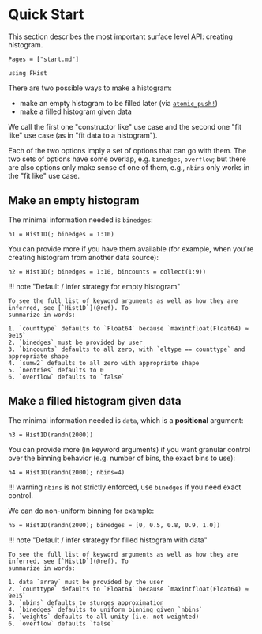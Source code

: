 # Quick Start

This section describes the most important surface level API: creating histogram.
```@contents
Pages = ["start.md"]
```

```@setup fh
using FHist
```

There are two possible ways to make a histogram:
- make an empty histogram to be filled later (via [`atomic_push!`](@ref))
- make a filled histogram given data

We call the first one "constructor like" use case and the second one "fit like" use case (as in "fit
data to a histogram").

Each of the two options imply a set of options that can go with them. The two sets of options
have some overlap, e.g. `binedges`, `overflow`; but there are also options only make sense of one of
them, e.g., `nbins` only works in the "fit like" use case.

## Make an empty histogram

The minimal information needed is `binedges`:
```@example fh
h1 = Hist1D(; binedges = 1:10)
```

You can provide more if you have them available (for example, when you're creating
histogram from another data source):

```@example fh
h2 = Hist1D(; binedges = 1:10, bincounts = collect(1:9))
```

!!! note "Default / infer strategy for empty histogram"

    To see the full list of keyword arguments as well as how they are inferred, see [`Hist1D`](@ref). To
    summarize in words:

    1. `counttype` defaults to `Float64` because `maxintfloat(Float64) ≈ 9e15`
    2. `binedges` must be provided by user
    3. `bincounts` defaults to all zero, with `eltype == counttype` and appropriate shape
    4. `sumw2` defaults to all zero with appropriate shape
    5. `nentries` defaults to 0
    6. `overflow` defaults to `false`



## Make a filled histogram given data

The minimal information needed is `data`, which is a __positional__ argument:
```@example fh
h3 = Hist1D(randn(2000))
```

You can provide more (in keyword arguments) if you want granular control over the binning behavior (e.g. number of bins,
the exact bins to use):

```@example fh
h4 = Hist1D(randn(2000); nbins=4)
```

!!! warning
    `nbins` is not strictly enforced, use `binedges` if you need exact control.

We can do non-uniform binning for example:
```@example fh
h5 = Hist1D(randn(2000); binedges = [0, 0.5, 0.8, 0.9, 1.0])
```

!!! note "Default / infer strategy for filled histogram with data"

    To see the full list of keyword arguments as well as how they are inferred, see [`Hist1D`](@ref). To
    summarize in words:

    1. data `array` must be provided by the user
    2. `counttype` defaults to `Float64` because `maxintfloat(Float64) ≈ 9e15`
    3. `nbins` defaults to sturges approximation
    4. `binedges` defaults to uniform binning given `nbins`
    5. `weights` defaults to all unity (i.e. not weighted)
    6. `overflow` defaults `false`

